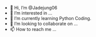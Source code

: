 - 👋 Hi, I’m @Jadejung06
- 👀 I’m interested in ...
- 🌱 I’m currently learning Python Coding.
- 💞️ I’m looking to collaborate on ...
- 📫 How to reach me ...


<!---
Jadejung06/Jadejung06 is a ✨ special ✨ repository because its `README.md` (this file) appears on your GitHub profile.
You can click the Preview link to take a look at your changes.
--->
